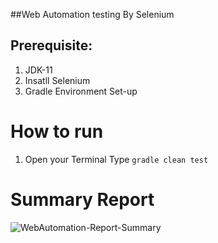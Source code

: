 ##Web Automation testing By Selenium

## Prerequisite:
1. JDK-11
2. Insatll Selenium
3. Gradle Environment Set-up
   
   
# How to run
1. Open your Terminal Type ```gradle clean test```

# Summary Report

![WebAutomation-Report-Summary](https://github.com/rezaul525/Basic-Automated-Testing-using-Selenium/assets/59533863/41f8e590-b078-4044-b678-fa7e3f12fa2d)
